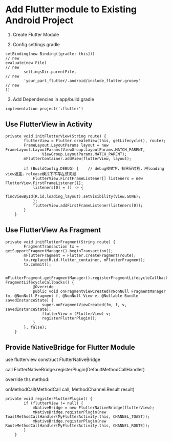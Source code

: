 
# Add Flutter module to Existing Android Project

1. Create Flutter Module

2. Config settings.gradle

```
setBinding(new Binding([gradle: this]))                                 // new
evaluate(new File(                                                      // new
        settingsDir.parentFile,                                               // new
        'your_part_flutter/.android/include_flutter.groovy'                          // new
))
```

3. Add Dependencies in app/build.gradle

```
implementation project(':flutter')
```

## Use FlutterView in Activity

```
private void initFlutterView(String route) {
        flutterView = Flutter.createView(this, getLifecycle(), route);
        FrameLayout.LayoutParams layout = new FrameLayout.LayoutParams(ViewGroup.LayoutParams.MATCH_PARENT,
                ViewGroup.LayoutParams.MATCH_PARENT);
        mFlutterContainer.addView(flutterView, layout);

        if (BuildConfig.DEBUG) {    // debug模式下，有黑屏过程，用loading view遮盖，release模式下不存在该问题
            FlutterView.FirstFrameListener[] listeners = new FlutterView.FirstFrameListener[1];
            listeners[0] = () -> {
                findViewById(R.id.loading_layout).setVisibility(View.GONE);
            };
            flutterView.addFirstFrameListener(listeners[0]);
        }
    }
```

## Use FlutterView As Fragment

```
private void initFlutterFragment(String route) {
        FragmentTransaction tx = getSupportFragmentManager().beginTransaction();
        mFlutterFragment = Flutter.createFragment(route);
        tx.replace(R.id.flutter_container, mFlutterFragment);
        tx.commit();

        mFlutterFragment.getFragmentManager().registerFragmentLifecycleCallbacks(new FragmentLifecycleCallbacks() {
            @Override
            public void onFragmentViewCreated(@NonNull FragmentManager fm, @NonNull Fragment f, @NonNull View v, @Nullable Bundle savedInstanceState) {
                super.onFragmentViewCreated(fm, f, v, savedInstanceState);
                flutterView = (FlutterView) v;
                registerFlutterPlugin();
            }
        }, false);
    }
```

## Provide NativeBridge for Flutter Module


use flutterview construct FlutterNativeBridge

call FlutterNativeBridge.registerPlugin(DefaultMethodCallHandler)

override ths method:

onMethodCall(MethodCall call, MethodChannel.Result result)

```
private void registerFlutterPlugin() {
        if (flutterView != null) {
            mNativeBridge = new FlutterNativeBridge(flutterView);
            mNativeBridge.registerPlugin(new ToastMethodCallHandler(MyFlutterActivity.this, CHANNEL_TOAST));
            mNativeBridge.registerPlugin(new RouteMethodCallHandler(MyFlutterActivity.this, CHANNEL_ROUTE));
        }
    }
```

